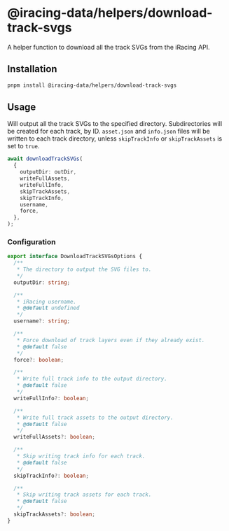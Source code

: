 # @iracing-data/helpers/download-track-svgs

A helper function to download all the track SVGs from the iRacing API.

## Installation

```bash
pnpm install @iracing-data/helpers/download-track-svgs
```

## Usage

Will output all the track SVGs to the specified directory. Subdirectories will be created for each track, by ID. `asset.json` and `info.json` files will be written to each track directory, unless `skipTrackInfo` or `skipTrackAssets` is set to `true`.

```typescript
await downloadTrackSVGs(
  {
    outputDir: outDir,
    writeFullAssets,
    writeFullInfo,
    skipTrackAssets,
    skipTrackInfo,
    username,
    force,
  },
);
```


### Configuration

```typescript
export interface DownloadTrackSVGsOptions {
  /**
   * The directory to output the SVG files to.
   */
  outputDir: string;

  /**
   * iRacing username.
   * @default undefined
   */
  username?: string;

  /**
   * Force download of track layers even if they already exist.
   * @default false
   */
  force?: boolean;

  /**
   * Write full track info to the output directory.
   * @default false
   */
  writeFullInfo?: boolean;

  /**
   * Write full track assets to the output directory.
   * @default false
   */
  writeFullAssets?: boolean;

  /**
   * Skip writing track info for each track.
   * @default false
   */
  skipTrackInfo?: boolean;

  /**
   * Skip writing track assets for each track.
   * @default false
   */
  skipTrackAssets?: boolean;
}
```
